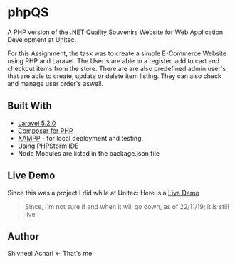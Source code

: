 # phpQS
A PHP version of the .NET Quality Souvenirs Website for Web Application Development at Unitec.

For this Assignment, the task was to create a simple E-Commerce Website using PHP and Laravel. 
The User's are able to a register, add to cart and checkout items from the store.
There are are also predefined admin user's that are able to create, update or delete item listing.
They can also check and manage user order's aswell. 

## Built With
- [Laravel 5.2.0](https://laravel.com/)
- [Composer for PHP](https://getcomposer.org/)
- [XAMPP](https://www.apachefriends.org/index.html) - for local deployment and testing. 
- Using PHPStorm IDE
- Node Modules are listed in the package.json file

## Live Demo

Since this was a project I did while at Unitec: Here is a [Live Demo](http://dochyper.unitec.ac.nz/achars05/php_assignment/public/index.php/)
> Since, I'm not sure if and when it will go down, as of 22/11/19; it is still live.

## Author
Shivneel Achari <- That's me
